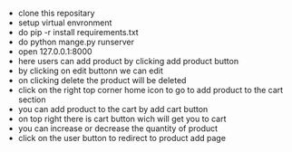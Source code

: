 - clone this repositary
- setup virtual envronment
- do pip -r install requirements.txt
- do python mange.py runserver
- open 127.0.0.1:8000
- here users can add product by clicking add product button
- by clicking on edit buttonn we can edit
- on clicking delete the product will be deleted
- click on the right top corner home icon to go to add product to the cart section
- you can add product to the cart by add cart button
- on top right there is cart button wich will get you to cart
- you can increase or decrease the quantity of product
- click on the user button to redirect to product add page

